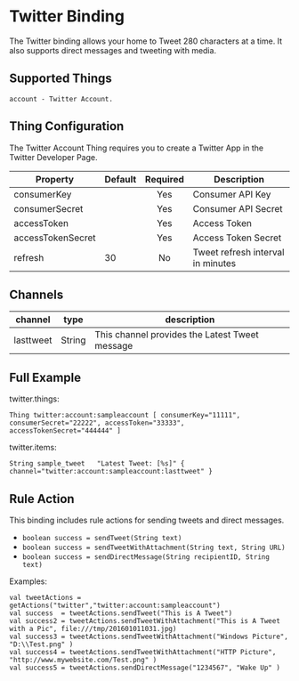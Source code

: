 # Twitter Binding

The Twitter binding allows your home to Tweet 280 characters at a time. It also supports direct messages and tweeting with media.

## Supported Things

```
account - Twitter Account.

```

## Thing Configuration

The Twitter Account Thing requires you to create a Twitter App in the Twitter Developer Page.

|   Property        | Default | Required | Description                       |
|-------------------|---------|:--------:|-----------------------------------|
| consumerKey       |         |   Yes    | Consumer API Key                  |
| consumerSecret    |         |   Yes    | Consumer API Secret               |
| accessToken       |         |   Yes    | Access Token                      |
| accessTokenSecret |         |   Yes    | Access Token Secret               |
| refresh           | 30      |   No     | Tweet refresh interval in minutes |


## Channels

| channel    | type   | description                                    |
|------------|--------|------------------------------------------------|
| lasttweet  | String | This channel provides the Latest Tweet message |


## Full Example

twitter.things:

```
Thing twitter:account:sampleaccount [ consumerKey="11111", consumerSecret="22222", accessToken="33333", accessTokenSecret="444444" ]

```

twitter.items:

```
String sample_tweet   "Latest Tweet: [%s]" { channel="twitter:account:sampleaccount:lasttweet" }

```

## Rule Action

This binding includes rule actions for sending tweets and direct messages.

* `boolean success = sendTweet(String text)`
* `boolean success = sendTweetWithAttachment(String text, String URL)`
* `boolean success = sendDirectMessage(String recipientID, String text)`

Examples:

```
val tweetActions = getActions("twitter","twitter:account:sampleaccount")
val success  = tweetActions.sendTweet("This is A Tweet")
val success2 = tweetActions.sendTweetWithAttachment("This is A Tweet with a Pic", file:///tmp/201601011031.jpg)
val success3 = tweetActions.sendTweetWithAttachment("Windows Picture", "D:\\Test.png" )
val success4 = tweetActions.sendTweetWithAttachment("HTTP Picture", "http://www.mywebsite.com/Test.png" )
val success5 = tweetActions.sendDirectMessage("1234567", "Wake Up" )

```
